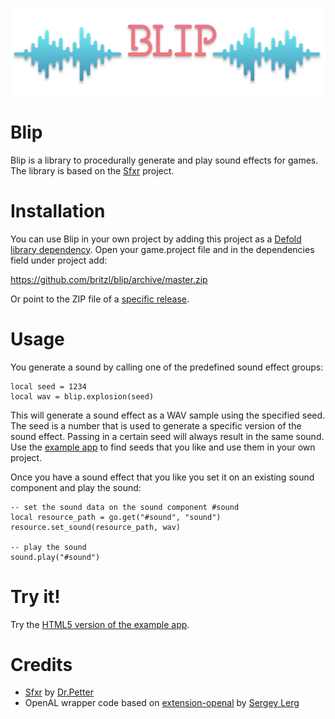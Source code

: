 ![](images/BLIP-HERO-PA01.png)
# Blip
Blip is a library to procedurally generate and play sound effects for games. The library is based on the [Sfxr](https://github.com/grimfang4/sfxr) project.


# Installation
You can use Blip in your own project by adding this project as a [Defold library dependency](http://www.defold.com/manuals/libraries/). Open your game.project file and in the dependencies field under project add:

https://github.com/britzl/blip/archive/master.zip

Or point to the ZIP file of a [specific release](https://github.com/britzl/blip/releases).


# Usage
You generate a sound by calling one of the predefined sound effect groups:

```
local seed = 1234
local wav = blip.explosion(seed)
```

This will generate a sound effect as a WAV sample using the specified seed. The seed is a number that is used to generate a specific version of the sound effect. Passing in a certain seed will always result in the same sound. Use the [example app](example/) to find seeds that you like and use them in your own project.

Once you have a sound effect that you like you set it on an existing sound component and play the sound:

```
-- set the sound data on the sound component #sound
local resource_path = go.get("#sound", "sound")
resource.set_sound(resource_path, wav)

-- play the sound
sound.play("#sound")
```


# Try it!
Try the [HTML5 version of the example app](https://britzl.github.io/Blip/).

# Credits
* [Sfxr](https://github.com/grimfang4/sfxr) by [Dr.Petter](http://www.drpetter.se/)
* OpenAL wrapper code based on [extension-openal](https://github.com/Lerg/extension-openal) by [Sergey Lerg](https://github.com/Lerg)
